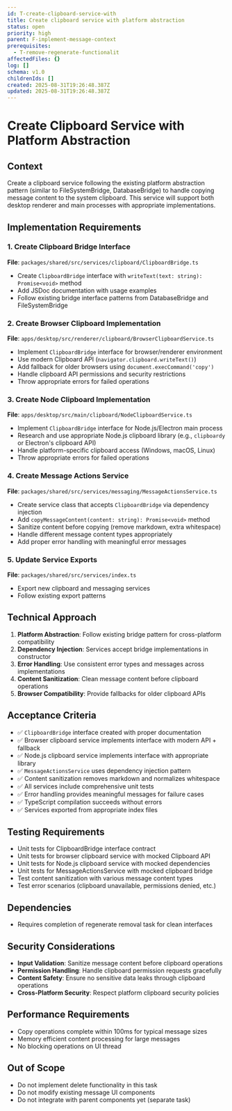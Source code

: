 ```yaml
---
id: T-create-clipboard-service-with
title: Create clipboard service with platform abstraction
status: open
priority: high
parent: F-implement-message-context
prerequisites:
  - T-remove-regenerate-functionalit
affectedFiles: {}
log: []
schema: v1.0
childrenIds: []
created: 2025-08-31T19:26:48.387Z
updated: 2025-08-31T19:26:48.387Z
---
```


# Create Clipboard Service with Platform Abstraction

## Context

Create a clipboard service following the existing platform abstraction pattern (similar to FileSystemBridge, DatabaseBridge) to handle copying message content to the system clipboard. This service will support both desktop renderer and main processes with appropriate implementations.

## Implementation Requirements

### 1. Create Clipboard Bridge Interface

**File**: `packages/shared/src/services/clipboard/ClipboardBridge.ts`

- Create `ClipboardBridge` interface with `writeText(text: string): Promise<void>` method
- Add JSDoc documentation with usage examples
- Follow existing bridge interface patterns from DatabaseBridge and FileSystemBridge

### 2. Create Browser Clipboard Implementation

**File**: `apps/desktop/src/renderer/clipboard/BrowserClipboardService.ts`

- Implement `ClipboardBridge` interface for browser/renderer environment
- Use modern Clipboard API (`navigator.clipboard.writeText()`)
- Add fallback for older browsers using `document.execCommand('copy')`
- Handle clipboard API permissions and security restrictions
- Throw appropriate errors for failed operations

### 3. Create Node Clipboard Implementation

**File**: `apps/desktop/src/main/clipboard/NodeClipboardService.ts`

- Implement `ClipboardBridge` interface for Node.js/Electron main process
- Research and use appropriate Node.js clipboard library (e.g., `clipboardy` or Electron's clipboard API)
- Handle platform-specific clipboard access (Windows, macOS, Linux)
- Throw appropriate errors for failed operations

### 4. Create Message Actions Service

**File**: `packages/shared/src/services/messaging/MessageActionsService.ts`

- Create service class that accepts `ClipboardBridge` via dependency injection
- Add `copyMessageContent(content: string): Promise<void>` method
- Sanitize content before copying (remove markdown, extra whitespace)
- Handle different message content types appropriately
- Add proper error handling with meaningful error messages

### 5. Update Service Exports

**File**: `packages/shared/src/services/index.ts`

- Export new clipboard and messaging services
- Follow existing export patterns

## Technical Approach

1. **Platform Abstraction**: Follow existing bridge pattern for cross-platform compatibility
2. **Dependency Injection**: Services accept bridge implementations in constructor
3. **Error Handling**: Use consistent error types and messages across implementations
4. **Content Sanitization**: Clean message content before clipboard operations
5. **Browser Compatibility**: Provide fallbacks for older clipboard APIs

## Acceptance Criteria

- ✅ `ClipboardBridge` interface created with proper documentation
- ✅ Browser clipboard service implements interface with modern API + fallback
- ✅ Node.js clipboard service implements interface with appropriate library
- ✅ `MessageActionsService` uses dependency injection pattern
- ✅ Content sanitization removes markdown and normalizes whitespace
- ✅ All services include comprehensive unit tests
- ✅ Error handling provides meaningful messages for failure cases
- ✅ TypeScript compilation succeeds without errors
- ✅ Services exported from appropriate index files

## Testing Requirements

- Unit tests for ClipboardBridge interface contract
- Unit tests for browser clipboard service with mocked Clipboard API
- Unit tests for Node.js clipboard service with mocked dependencies
- Unit tests for MessageActionsService with mocked clipboard bridge
- Test content sanitization with various message content types
- Test error scenarios (clipboard unavailable, permissions denied, etc.)

## Dependencies

- Requires completion of regenerate removal task for clean interfaces

## Security Considerations

- **Input Validation**: Sanitize message content before clipboard operations
- **Permission Handling**: Handle clipboard permission requests gracefully
- **Content Safety**: Ensure no sensitive data leaks through clipboard operations
- **Cross-Platform Security**: Respect platform clipboard security policies

## Performance Requirements

- Copy operations complete within 100ms for typical message sizes
- Memory efficient content processing for large messages
- No blocking operations on UI thread

## Out of Scope

- Do not implement delete functionality in this task
- Do not modify existing message UI components
- Do not integrate with parent components yet (separate task)
